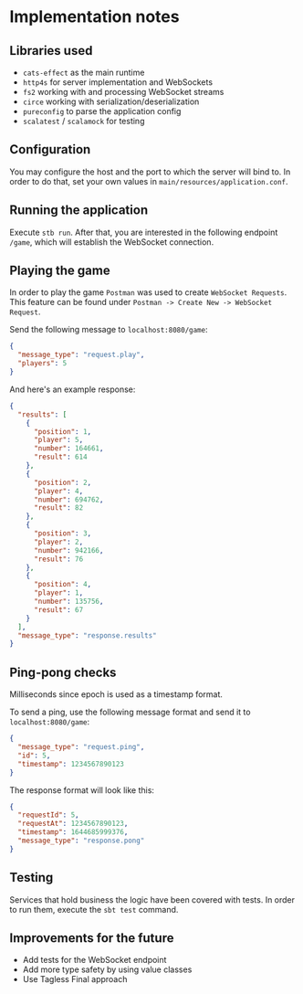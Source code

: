 # Implementation notes

## Libraries used

- `cats-effect` as the main runtime
- `http4s` for server implementation and WebSockets
- `fs2` working with and processing WebSocket streams
- `circe` working with serialization/deserialization
- `pureconfig` to parse the application config
- `scalatest` / `scalamock` for testing

## Configuration

You may configure the host and the port to which the server will bind to. In order to do that, set your own values
in `main/resources/application.conf`.

## Running the application

Execute `stb run`. After that, you are interested in the following endpoint `/game`, which will establish the WebSocket
connection.

## Playing the game

In order to play the game `Postman` was used to create `WebSocket Requests`.
This feature can be found under `Postman -> Create New -> WebSocket Request`.

Send the following message to `localhost:8080/game`:

```json
{
  "message_type": "request.play",
  "players": 5
}
```

And here's an example response:

```json
{
  "results": [
    {
      "position": 1,
      "player": 5,
      "number": 164661,
      "result": 614
    },
    {
      "position": 2,
      "player": 4,
      "number": 694762,
      "result": 82
    },
    {
      "position": 3,
      "player": 2,
      "number": 942166,
      "result": 76
    },
    {
      "position": 4,
      "player": 1,
      "number": 135756,
      "result": 67
    }
  ],
  "message_type": "response.results"
}
```

## Ping-pong checks

Milliseconds since epoch is used as a timestamp format.

To send a ping, use the following message format and send it to `localhost:8080/game`:

```json
{
  "message_type": "request.ping",
  "id": 5,
  "timestamp": 1234567890123
}
```

The response format will look like this:

```json
{
  "requestId": 5,
  "requestAt": 1234567890123,
  "timestamp": 1644685999376,
  "message_type": "response.pong"
}
```

## Testing

Services that hold business the logic have been covered with tests. In order to run them,
execute the `sbt test` command.

## Improvements for the future

- Add tests for the WebSocket endpoint
- Add more type safety by using value classes
- Use Tagless Final approach
